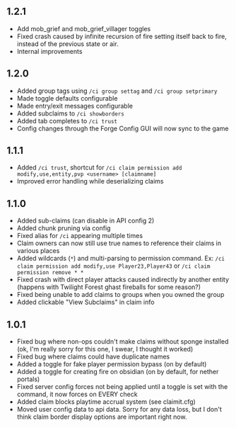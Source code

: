 1.2.1
-
 - Add mob_grief and mob_grief_villager toggles
 - Fixed crash caused by infinite recursion of fire setting itself back to fire, instead of the previous state or air.
 - Internal improvements

1.2.0
-
 - Added group tags using `/ci group settag` and `/ci group setprimary`
 - Made toggle defaults configurable
 - Made entry/exit messages configurable
 - Added subclaims to `/ci showborders`
 - Added tab completes to `/ci trust`
 - Config changes through the Forge Config GUI will now sync to the game

1.1.1
-
 - Added `/ci trust`, shortcut for `/ci claim permission add modify,use,entity,pvp <username> [claimname]`
 - Improved error handling while deserializing claims

1.1.0
-
 - Added sub-claims (can disable in API config 2)
 - Added chunk pruning via config
 - Fixed alias for `/ci` appearing multiple times
 - Claim owners can now still use true names to reference their claims in various places
 - Added wildcards (`*`) and multi-parsing to permission command. Ex: `/ci claim permission add modify,use Player23,Player43` or `/ci claim permission remove * *`
 - Fixed crash with direct player attacks caused indirectly by another entity (happens with Twilight Forest ghast fireballs for some reason?)
 - Fixed being unable to add claims to groups when you owned the group
 - Added clickable "View Subclaims" in claim info

1.0.1
-
 - Fixed bug where non-ops couldn't make claims without sponge installed (ok, I'm really sorry for this one, I swear, I thought it worked)
 - Fixed bug where claims could have duplicate names
 - Added a toggle for fake player permission bypass (on by default)
 - Added a toggle for creating fire on obsidian (on by default, for nether portals)
 - Fixed server config forces not being applied until a toggle is set with the command, it now forces on EVERY check
 - Added claim blocks playtime accrual system (see claimit.cfg)
 - Moved user config data to api data. Sorry for any data loss, but I don't think claim border display options are important right now.